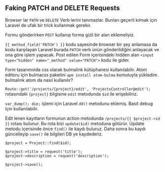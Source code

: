 ## Faking PATCH and DELETE Requests ##

Browser lar `PATH` ve `DELETE` Verb lerini tanımazlar. Bunları geçerli kılmak için Laravel de ufak bir trick kullanmak gerekir.

Formu gönderirken `POST` kullanıp forma gizli bir alan eklemeliyiz.

`{{ method_field('PATCH') }}` kodu sayesinde browser bir şey anlamasa da kodu karşılayan Laravel burada `PATCH` verb ünün gönderildiğini anlayacak ve ona göre işlem yapacak. Post edilen Form içerisindeki hidden alan `<input type="hidden" name="_method" value="PATCH">` kodu ile gider.

Form tasarımında css olarak bulmalink kütüphanesi kullanılabilir. Atom editoru için bulmacss paketini `apm install atom-bulma` komutuyla yükledim. bulmalink atom da nasıl kullanılır?

`Route::get('/projects/{project}/edit', 'ProjectsController@edit');` rotasındaki `{project}` bilgisine `edit` metodunda `$id` ile erişebiliriz.

`var_dump(); die;` işlemi için Laravel `dd()` metodunu eklemiş. Basit debug için kullanılabilir.

Edit lenen kayıtların formunun action metodunda `/projects/{{ $project->id }}` rotası bulunur. Bu rota bizi `update($id)` metoduna götürür.
Update metodu içerisinde önce `find()` ile kaydı buluruz. Daha sonra bu kaydı güncelleyip `save()` ile bilgileri DB ye kaydederiz.

```
$project = Project::find($id);

$project->title = request('title');
$project->description = request('description');

$project->save();
```
